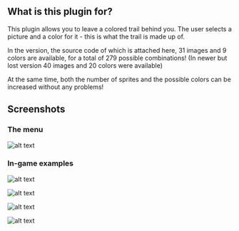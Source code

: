 ## What is this plugin for? 

This plugin allows you to leave a colored trail behind you. The user selects a picture and a color for it - this is what the trail is made up of. 

In the version, the source code of which is attached here, 31 images and 9 colors are available, for a total of 279 possible combinations! (In newer but lost version 40 images and 20 colors were available) 

At the same time, both the number of sprites and the possible colors can be increased without any problems!

## Screenshots 

### The menu 

![alt text](https://github.com/mrglaster/MyLittleAMXPlugins/blob/main/Half-Life/Fun/TrailMenu/screenshots/menu.jpg?raw=true)

### In-game examples

![alt text](https://github.com/mrglaster/MyLittleAMXPlugins/blob/main/Half-Life/Fun/TrailMenu/screenshots/game_1.jpg?raw=true)

![alt text](https://github.com/mrglaster/MyLittleAMXPlugins/blob/main/Half-Life/Fun/TrailMenu/screenshots/game_2.jpg?raw=true)

![alt text](https://github.com/mrglaster/MyLittleAMXPlugins/blob/main/Half-Life/Fun/TrailMenu/screenshots/game_3.jpg?raw=true)

![alt text](https://github.com/mrglaster/MyLittleAMXPlugins/blob/main/Half-Life/Fun/TrailMenu/screenshots/game_4.jpg?raw=true)

